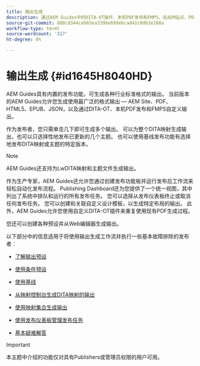 ```yaml
---
title: 输出生成
description: 通过AEM Guides中的DITA-OT插件、本机PDF发布和FMPS，在AEM站点、PDF、HTML5、EPUB、自定义和JSON中生成输出。
source-git-commit: 880cd344ceb65ea339be699ebcad41c0d62e168a
workflow-type: tm+mt
source-wordcount: '317'
ht-degree: 0%

---
```


# 输出生成 {#id1645H8040HD}

AEM Guides具有内置的发布功能，可生成各种行业标准格式的输出。 当前版本的AEM Guides允许您生成使用最广泛的格式输出 — AEM Site、PDF、HTML5、EPUB、JSON，以及通过DITA-OT、本机PDF发布和FMPS自定义输出。

作为发布者，您只需单击几下即可生成多个输出。 可以为整个DITA映射生成输出，也可以只选择性地发布已更新的几个主题。 也可以使用基线发布功能有选择地发布DITA映射或主题的特定版本。

>[!NOTE]
>
> AEM Guides还支持为LwDITA映射和主题文件生成输出。

作为生产专家，AEM Guides还允许您通过创建发布功能板并运行发布后工作流来轻松自动化发布流程。 Publishing Dashboard还为您提供了一个统一视图，其中列出了系统中排队和运行的所有发布任务。 您可以选择从发布仪表板终止或取消任何发布任务。 您可以创建和关联自定义设计模板，以生成特定布局的输出。 此外，AEM Guides允许您使用自定义DITA-OT插件来重复使用现有PDF生成过程。

您还可以创建各种预设并从Web编辑器生成输出。

以下部分中的信息适用于将使用输出生成工作流并执行一些基本故障排除的发布者：

- [了解输出预设](generate-output-understand-presets.md#)

- [使用条件预设](generate-output-use-condition-presets.md#)

- [使用基线](generate-output-use-baseline-for-publishing.md#)

- [从映射控制台生成DITA映射的输出](generate-output-for-a-dita-map.md#)

- [使用映射集合生成输出](generate-output-use-map-collection-output-generation.md#)

- [使用发布仪表板管理发布任务](generate-output-publish-dashboard.md#)

- [基本疑难解答](generate-output-basic-troubleshooting.md#)


>[!IMPORTANT]
>
> 本主题中介绍的功能仅对具有Publishers或管理员权限的用户可用。
